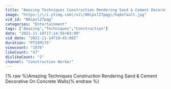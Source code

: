 ```yaml
---
title: "Amazing Techniques Construction Rendering Sand & Cement Decorative On Concrete Walls"
image: "https:\/\/i.ytimg.com\/vi\/N9ipxlZ7pqg\/hqdefault.jpg"
vid_id: "N9ipxlZ7pqg"
categories: "Entertainment"
tags: ["Amazing","Techniques","Construction"]
date: "2021-11-14T17:14:56+03:00"
vid_date: "2021-11-14T10:45:00Z"
duration: "PT35M17S"
viewcount: "1076"
likeCount: "47"
dislikeCount: "2"
channel: "Construction Worker"
---
```

{% raw %}Amazing Techniques Construction Rendering Sand &amp; Cement Decorative On Concrete Walls{% endraw %}
